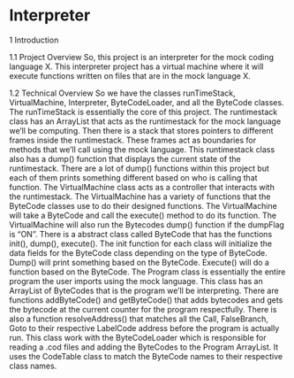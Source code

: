 # Interpreter
1 Introduction

1.1 Project Overview
So, this project is an interpreter for the mock coding language X. This interpreter project has a 
virtual machine where it will execute functions written on files that are in the mock language X.

1.2 Technical Overview
So we have the classes runTimeStack, VirtualMachine, Interpreter, ByteCodeLoader, and all the 
ByteCode classes. The runTimeStack is essentially the core of this project. The runtimestack class 
has an ArrayList that acts as the runtimestack for the mock language we’ll be computing. Then 
there is a stack that stores pointers to different frames inside the runtimestack. These frames act 
as boundaries for methods that we’ll call using the mock language. This runtimestack class also
has a dump() function that displays the current state of the runtimestack. There are a lot of 
dump() functions within this project but each of them prints something different based on who is 
calling that function.
The VirtualMachine class acts as a controller that interacts with the runtimestack. The 
VirtualMachine has a variety of functions that the ByteCode classes use to do their designed 
functions. The VirtualMachine will take a ByteCode and call the execute() method to do its 
function. The VirtualMachine will also run the Bytecodes dump() function if the dumpFlag is “ON”. 
There is a abstract class called ByteCode that has the functions init(), dump(), execute(). The init 
function for each class will initialize the data fields for the ByteCode class depending on the type 
of ByteCode. Dump() will print something based on the ByteCode. Execute() will do a function 
based on the ByteCode.
The Program class is essentially the entire program the user imports using the mock language. 
This class has an ArrayList of ByteCodes that is the program we’ll be interpreting. There are 
functions addByteCode() and getByteCode() that adds bytecodes and gets the bytecode at the 
current counter for the program respectfully. There is also a function resolveAddress() that 
matches all the Call, FalseBranch, Goto to their respective LabelCode address before the program 
is actually run. This class work with the ByteCodeLoader which is responsible for reading a .cod 
files and adding the ByteCodes to the Program ArrayList. It uses the CodeTable class to match the 
ByteCode names to their respective class names.

